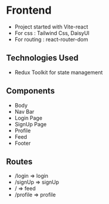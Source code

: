 # Frontend

- Project started with Vite-react
- For css : Tailwind Css, DaisyUI
- For routing : react-router-dom

## Technologies Used

- Redux Toolkit for state management

## Components

- Body
- Nav Bar
- Login Page
- SignUp Page
- Profile
- Feed
- Footer

## Routes

- /login => login
- /signUp => signUp
- / => feed
- /profile => profile
